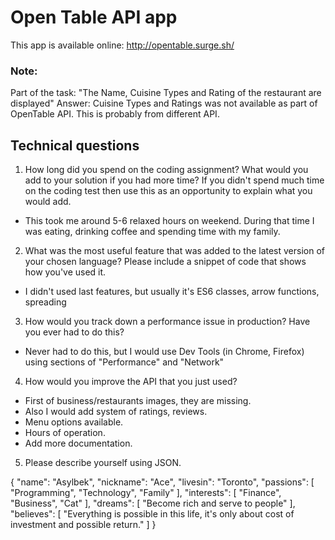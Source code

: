 # Open Table API app

This app is available online: http://opentable.surge.sh/

### Note:

Part of the task: "The Name, Cuisine Types and Rating of the restaurant are displayed"
Answer: Cuisine Types and Ratings was not available as part of OpenTable API. This is probably from different API.

## Technical questions

1. How long did you spend on the coding assignment? What would you add to your solution if you had more time? If you didn't spend much time on the coding test then use this as an opportunity to explain what you would add.

- This took me around 5-6 relaxed hours on weekend. During that time I was eating, drinking coffee and spending time with my family.

2. What was the most useful feature that was added to the latest version of your chosen language? Please include a snippet of code that shows how you've used it.

- I didn't used last features, but usually it's ES6 classes, arrow functions, spreading

3. How would you track down a performance issue in production? Have you ever had to do this?

- Never had to do this, but I would use Dev Tools (in Chrome, Firefox) using sections of "Performance" and "Network"

4. How would you improve the API that you just used?

- First of business/restaurants images, they are missing.
- Also I would add system of ratings, reviews.
- Menu options available.
- Hours of operation.
- Add more documentation.

5. Please describe yourself using JSON.

{
"name": "Asylbek",
"nickname": "Ace",
"livesin": "Toronto",
"passions": [
"Programming",
"Technology",
"Family"
],
"interests": [
"Finance",
"Business",
"Cat"
],
"dreams": [
"Become rich and serve to people"
],
"believes": [
"Everything is possible in this life, it's only about cost of investment and possible return."
]
}
